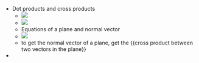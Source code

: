 - Dot products and cross products
    - ![](https://remnote-user-data.s3.amazonaws.com/vLOLfILm0wbrL7d9K7ADpSS7jDYzF-X7cgVcb6mnB4Cff7JysBoDN_nQaPFCbtaYhjeEwQygTZNpf87Uk8QAEG1xawvSbToCYjoaGp9JYg8EKeP0g7YHWhJvlQl81vNw.png) 
    - ![](https://remnote-user-data.s3.amazonaws.com/r7g298nXV7Jl1LXjPpC3AgWyHWZThKsSD_JgZo1xDGdP0lmfIFMsDpz_ozna_A_PQ2aIbuQMZS7ZhF5N1A6ZdHy7W7AkIP8SP0WOKExFwiu1BKAcAYNOdfZcfYymA6Zf.png) 
    - Equations of a plane and normal vector
    - ![](https://remnote-user-data.s3.amazonaws.com/smQSadpniGisgWufq0Eg-GayxlDWbeHsEMp21aePURHWVye-ynDzAtJk4YtNztkmoxhAVOqskRlW5PwZCIOvpIaMg9tGP6EtygB-h93KlrzeH2JJgdAc1UU8iRQIOAJL.png) 
    - to get the normal vector of a plane, get the {{cross product between two vectors in the plane}} 
- 
